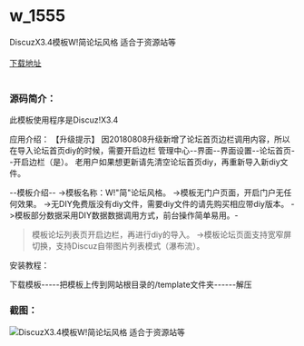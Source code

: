 # w_1555
DiscuzX3.4模板W!简论坛风格 适合于资源站等
<br/></br>
[下载地址](https://www.uuid2.com/1555.html "下载地址")
<br/></br>
<h3>源码简介：</h3>
<p>此模板使用程序是Discuz!X3.4<p>
<p>应用介绍：
【升级提示】
因20180808升级新增了论坛首页边栏调用内容，所以在导入论坛首页diy的时候，需要开启边栏
管理中心--界面--界面设置--论坛首页--开启边栏（是）。
老用户如果想更新请先清空论坛首页diy，再重新导入新diy文件。

--模板介绍--
->模板名称：W!"简"论坛风格。
->模板无门户页面，开启门户无任何效果。
->无DIY免费版没有diy文件，需要diy文件的请先购买相应带diy版本。
->模板部分数据采用DIY数据数据调用方式，前台操作简单易用。-
>模板论坛列表页开启边栏，再进行diy的导入。
->模板论坛页面支持宽窄屏切换，支持Discuz自带图片列表模式（瀑布流）。

安装教程：<p>
<p>下载模板-----把模板上传到网站根目录的/template文件夹------解压<p>
<h3>截图：</h3>
<img src="https://www.uuid2.com/wp-content/uploads/img/202109/0556a7b966.jpg" alt="DiscuzX3.4模板W!简论坛风格 适合于资源站等">

